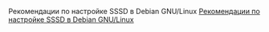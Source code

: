 Рекомендации по настройке SSSD в Debian GNU/Linux
[Рекомендации по настройке SSSD в Debian GNU/Linux](https://blog.it-kb.ru/2017/11/18/recommendations-for-configuring-sssd-in-debian-gnu-linux-about-dns-kerberos-and-active-directory-dc-search/)
